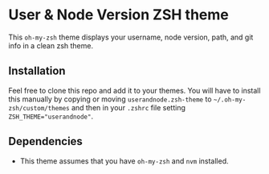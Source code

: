 # User & Node Version ZSH theme

This `oh-my-zsh` theme displays your username, node version, path, and git info in a clean zsh theme.

## Installation

Feel free to clone this repo and add it to your themes.  You will have to install this manually by copying or moving `userandnode.zsh-theme` to `~/.oh-my-zsh/custom/themes` and then in your `.zshrc` file setting `ZSH_THEME="userandnode"`.

## Dependencies
- This theme assumes that you have `oh-my-zsh` and `nvm` installed.